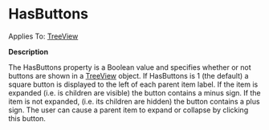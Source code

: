 




<h1 class="heading"><span class="name">HasButtons</span></h1>

Applies To: [TreeView](../a-z/treeview.md)


**Description**


The HasButtons property is a Boolean value and specifies whether or not buttons are shown in a [TreeView](../a-z/treeview.md) object. If HasButtons is 1 (the default) a square button is displayed to the left of each parent item label. If the item is expanded (i.e. is children are visible) the button contains a minus sign. If the item is not expanded, (i.e. its children are hidden) the button contains a plus sign. The user can cause a parent item to expand or collapse by clicking this button.




